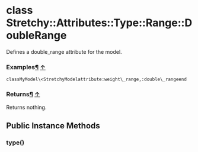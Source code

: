 # class Stretchy::Attributes::Type::Range::DoubleRange [](#class-Stretchy::Attributes::Type::Range::DoubleRange) [](#top)
Defines a double\_range attribute for the model.

### Examples[¶](#class-Stretchy::Attributes::Type::Range::DoubleRange-label-Examples) [↑](#top)

```
classMyModel\<StretchyModelattribute:weight\_range,:double\_rangeend
```

### Returns[¶](#class-Stretchy::Attributes::Type::Range::DoubleRange-label-Returns) [↑](#top)

Returns nothing.

 ## Public Instance Methods
 ### type() [](#method-i-type)
 